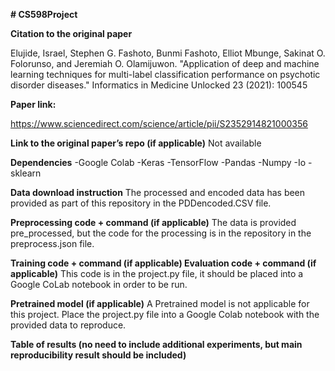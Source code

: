 **# CS598Project**

**Citation to the original paper**

Elujide, Israel, Stephen G. Fashoto, Bunmi Fashoto, Elliot Mbunge, Sakinat O. Folorunso, and Jeremiah O. Olamijuwon. "Application of deep and machine learning techniques for multi-label classification performance on psychotic disorder diseases." Informatics in Medicine Unlocked 23 (2021): 100545

**Paper link:**

https://www.sciencedirect.com/science/article/pii/S2352914821000356


**Link to the original paper’s repo (if applicable)**
Not available

**Dependencies**
-Google Colab
-Keras
-TensorFlow
-Pandas
-Numpy
-Io
-sklearn

**Data download instruction**
The processed and encoded data has been provided as part of this repository in the PDDencoded.CSV file.

**Preprocessing code + command (if applicable)**
The data is provided pre_processed, but the code for the processing is in the repository in the preprocess.json file. 


**Training code + command (if applicable)
Evaluation code + command (if applicable)**
This code is in the project.py file, it should be placed into a Google CoLab notebook in order to be run.


**Pretrained model (if applicable)**
A Pretrained model is not applicable for this project. Place the project.py file into a Google Colab notebook with the provided data to reproduce.


**Table of results (no need to include additional experiments, but main reproducibility result should be included)**



